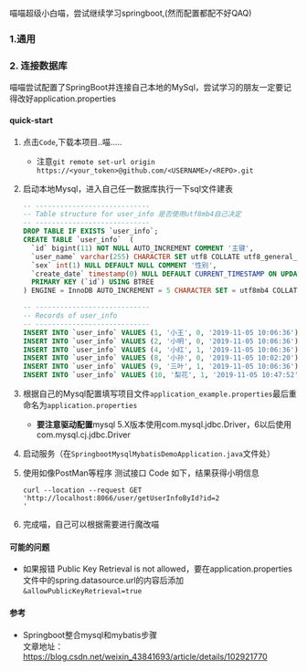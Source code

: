 # 
喵喵超级小白喵，尝试继续学习springboot,(然而配置都配不好QAQ)

### 1.通用



### 2. 连接数据库
喵喵尝试配置了SpringBoot并连接自己本地的MySql，尝试学习的朋友一定要记得改好application.properties

#### quick-start

1. 点击`Code`,下载本项目..喵.....
   - 注意`git remote set-url origin https://<your_token>@github.com/<USERNAME>/<REPO>.git`

2. 启动本地Mysql，进入自己任一数据库执行一下sql文件建表

   ``` sql
   -- ----------------------------
   -- Table structure for user_info 是否使用utf8mb4自己决定
   -- ----------------------------
   DROP TABLE IF EXISTS `user_info`;
   CREATE TABLE `user_info`  (
     `id` bigint(11) NOT NULL AUTO_INCREMENT COMMENT '主键',
     `user_name` varchar(255) CHARACTER SET utf8 COLLATE utf8_general_ci NULL DEFAULT NULL COMMENT '姓名',
     `sex` int(1) NULL DEFAULT NULL COMMENT '性别',
     `create_date` timestamp(0) NULL DEFAULT CURRENT_TIMESTAMP ON UPDATE CURRENT_TIMESTAMP(0) COMMENT '创建日期',
     PRIMARY KEY (`id`) USING BTREE
   ) ENGINE = InnoDB AUTO_INCREMENT = 5 CHARACTER SET = utf8mb4 COLLATE = utf8mb4_0900_ai_ci COMMENT = '用户信息表' ROW_FORMAT = Dynamic;
   
   -- ----------------------------
   -- Records of user_info
   -- ----------------------------
   INSERT INTO `user_info` VALUES (1, '小王', 0, '2019-11-05 10:06:36');
   INSERT INTO `user_info` VALUES (2, '小明', 0, '2019-11-05 10:06:36');
   INSERT INTO `user_info` VALUES (4, '小红', 1, '2019-11-05 10:06:36');
   INSERT INTO `user_info` VALUES (8, '小孙', 0, '2019-11-05 10:02:20');
   INSERT INTO `user_info` VALUES (9, '三叶', 1, '2019-11-05 10:06:36');
   INSERT INTO `user_info` VALUES (10, '梨花', 1, '2019-11-05 10:47:52');
   ```

3. 根据自己的Mysql配置填写项目文件`application_example.properties`最后重命名为`application.properties`

   - **要注意驱动配置**mysql 5.X版本使用com.mysql.jdbc.Driver，6以后使用com.mysql.cj.jdbc.Driver
   
4. 启动服务（在`SpringbootMysqlMybatisDemoApplication.java`文件处）

5. 使用如像PostMan等程序 测试接口 Code 如下，结果获得小明信息

   ```shell
   curl --location --request GET 'http://localhost:8066/user/getUserInfoById?id=2
   '
   ```
6. 完成喵，自己可以根据需要进行魔改喵 

#### 可能的问题

- 如果报错 Public Key Retrieval is not allowed，要在application.properties文件中的spring.datasource.url的内容后添加`&allowPublicKeyRetrieval=true`

#### 参考

- Springboot整合mysql和mybatis步骤  
  文章地址：https://blog.csdn.net/weixin_43841693/article/details/102921770


